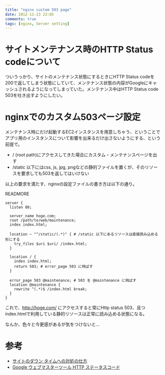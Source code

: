 ```yaml
---
title: "nginx custom 503 page"
date: 2012-11-23 23:05
comments: true
tags: [nginx, Server setting]
---
```


# サイトメンテナンス時のHTTP Status codeについて

ついうっかり、サイトのメンテナンス状態にするときにHTTP Status codeを200で返してしまう状態にしていて、メンテナンス状態の内容がGoogleにキャッシュされるようになってしまっていた。メンテナンス中はHTTP Status code 503を吐き出すようにしたい。


# nginxでのカスタム503ページ設定

メンテナンス時にだけ起動するEC2インスタンスを用意しちゃう、ということでアプリ用のインスタンスについて影響を出来るだけ出さないようにする、という前提で。

- / (root path)にアクセスしてきた場合にカスタム・メンテナンスページを出す
- /static 以下にはcss, js, jpg, pngなどの静的ファイルを置くが、そのリソースを要求しても503を返してはいけない

以上の要求を満たす、nginxの設定ファイルの書き方は以下の通り。

READMORE

```nginx 
server {
  listen 80;
  
  server_name hoge.com;
  root /path/to/web/maintenance;
  index index.html;

  location ~ "^/static/(.*)" { # /static 以下にあるリソースは直接読み込める形にする
    try_files $uri $uri/ /index.html;
  }

  location / {
    index index.html; 
    return 503; # error_page 503 に飛ばす
  }

  error_page 503 @maintenance; # 503 を @maintenance に飛ばす
  location @maintenance {
    rewrite ^(.*)$ /index.html break;
  }
}
```

これで、http://hoge.com/ にアクセスすると常にHttp status 503、且つindex.htmlで利用している静的リソースは正常に読み込める状態になる。

なんか、色々と今更感があるが気をつけないと...

# 参考

- [サイトのダウン タイムへの対処の仕方](http://googlewebmastercentral-ja.blogspot.jp/2011/02/blog-post.html)
- [Google ウェブマスターツール HTTP ステータスコード](http://support.google.com/webmasters/bin/answer.py?hl=ja&answer=40132)
